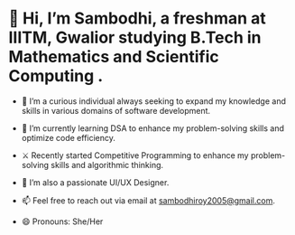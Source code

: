 <h1>👋 Hi, I’m Sambodhi, a freshman at IIITM, Gwalior studying B.Tech in Mathematics and Scientific Computing .</h1>


- 👀 I’m a curious individual always seeking to expand my knowledge and skills in various domains of software development.<br>
  
- 🌱 I’m currently learning DSA to enhance my problem-solving skills and optimize code efficiency.<br>

- ⚔️ Recently started Competitive Programming to enhance my problem-solving skills and algorithmic thinking.<br>

- 💞️ I’m also a passionate UI/UX Designer.<br>

- 📫 Feel free to reach out via email at <a href="mailto:sambodhiroy2005@gmail.com">sambodhiroy2005@gmail.com</a>.<br>

- 😄 Pronouns: She/Her<br>

</h4>
<!-- - ⚡ Fun fact:> 




<!---
Sambodhi-Roy/Sambodhi-Roy is a ✨ special ✨ repository because its `README.md` (this file) appears on your GitHub profile.
You can click the Preview link to take a look at your changes.
--->
